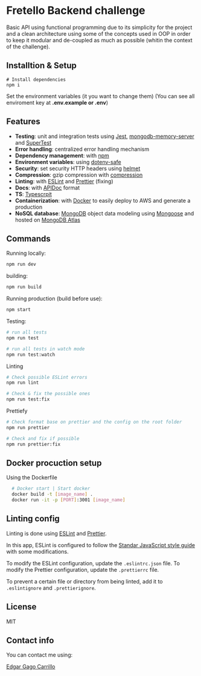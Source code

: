 # Fretello Backend challenge

Basic API using functional programming due to its simplicity for the project and a clean architecture using some of the concepts used in OOP in order to keep it modular and de-coupled as much as possible (whitin the context of the challenge).


## Installtion & Setup

```shell
# Install dependencies
npm i 
```

Set the environment variables (it you want to change them)
(You can see all enviroment key at **.env.example or .env**)


## Features
- **Testing**: unit and integration tests using [Jest](https://jestjs.io/), [mongodb-memory-server](https://www.npmjs.com/package/mongodb-memory-server) and [SuperTest](https://www.npmjs.com/package/supertest)
- **Error handling**: centralized error handling mechanism
- **Dependency management**: with [npm](https://www.npmjs.com)
- **Environment variables**: using [dotenv-safe](https://www.npmjs.com/package/dotenv-safe)
- **Security**: set security HTTP headers using [helmet](https://helmetjs.github.io/)
- **Compression**: gzip compression with [compression](https://github.com/expressjs/compression)
- **Linting**: with [ESLint](https://eslint.org/) and [Prettier](https://prettier.io/) (fixing)
- **Docs**: with [APIDoc](https://apidocjs.com) format
- **TS**: [Typescrpit](https://www.typescriptlang.org)
- **Containerization**: with [Docker](https://www.docker.com) to easily deploy to AWS and generate a production 
- **NoSQL database**: [MongoDB](https://www.mongodb.com/) object data modeling using [Mongoose](https://mongoosejs.com/) and hosted on [MongoDB Atlas](https://cloud.mongodb.com/)


## Commands

Running locally:

```bash
npm run dev
```

building:

```bash
npm run build
```

Running production (build before use):

```bash
npm start
```

Testing:

```bash
# run all tests
npm run test

# run all tests in watch mode
npm run test:watch
```


Linting

```bash
# Check possible ESLint errors
npm run lint

# Check & fix the possible ones
npm run test:fix
```

Prettiefy

```bash
# Check format base on prettier and the config on the root folder
npm run prettier

# Check and fix if possible
npm run prettier:fix
```

## Docker procuction setup

Using the Dockerfile 

```sh
  # Docker start | Start docker
  docker build -t [image_name] .
  docker run -it -p [PORT]:3001 [image_name]
```


## Linting config

Linting is done using [ESLint](https://eslint.org/) and [Prettier](https://prettier.io/).

In this app, ESLint is configured to follow the [Standar JavaScript style guide](https://standardjs.com) with some modifications.

To modify the ESLint configuration, update the `.eslintrc.json` file. To modify the Prettier configuration, update the `.prettierrc` file.

To prevent a certain file or directory from being linted, add it to `.eslintignore` and `.prettierignore`.


## License

MIT

## Contact info

You can contact me using:

[Edgar Gago Carrillo](https://www.linkedin.com/in/gagocarrilloedgar/)

